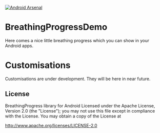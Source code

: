 [![Android Arsenal](https://img.shields.io/badge/Android%20Arsenal-BreathingProgressDemo-brightgreen.svg?style=flat)](http://android-arsenal.com/details/3/4111)

# BreathingProgressDemo
Here comes a nice little breathing progress which you can show in your Android apps.
# Customisations
Customisations are under development. They will be here in near future.
## License
BreathingProgress library for Android
Licensed under the Apache License, Version 2.0 (the "License");
you may not use this file except in compliance with the License.
You may obtain a copy of the License at

http://www.apache.org/licenses/LICENSE-2.0

